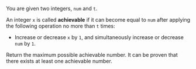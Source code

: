 You are given two integers, `num` and `t`.

An integer `x` is called **achievable** if it can become equal to `num` after applying the following operation no more than `t` times:

- Increase or decrease `x` by `1`, and simultaneously increase or decrease `num` by `1`.

Return the maximum possible achievable number. It can be proven that there exists at least one achievable number.